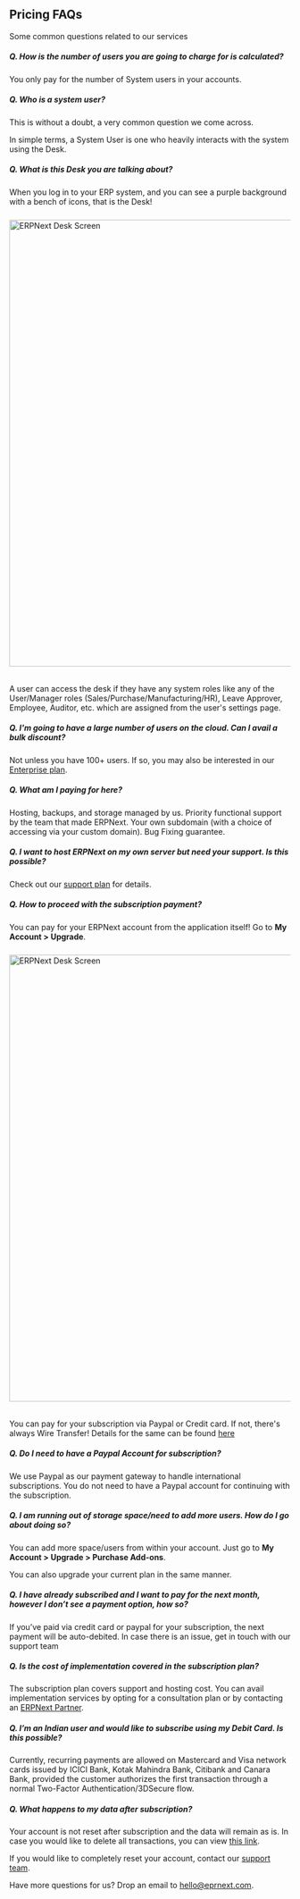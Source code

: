 <section class='top-section'>
	<div class='container'>
		<h1>Pricing FAQs</h1>
        <p class="lead">Some common questions related to our services<p>
   </div>     
</section>

##### Q. How is the number of users you are going to charge for is calculated?
You only pay for the number of System users in your accounts.

##### Q. Who is a system user?
This is without a doubt, a very common question we come across.

In simple terms, a System User is one who heavily interacts with the system using the Desk.

##### Q. What is this Desk you are talking about?
When you log in to your ERP system, and you can see a purple background with a bench of icons, that is the Desk!

<div> <!--class="col-sm-12 text-center mar-t-40"> -->
    <img src="/assets/erpnext_com/images/erpnext-desk.png" class="img-responsive"
        alt="ERPNext Desk Screen" style="padding-top: 10px; padding-bottom: 17px; width:800px; margin:auto;">
</div>

A user can access the desk if they have any system roles like any of the User/Manager roles (Sales/Purchase/Manufacturing/HR), Leave Approver, Employee, Auditor, etc. which are assigned from the user's settings page.

##### Q. I'm going to have a large number of users on the cloud. Can I avail a bulk discount?
Not unless you have 100+ users. If so, you may also be interested in our <a href="https://erpnext.com/support">Enterprise plan</a>. 

##### Q. What am I paying for here?

Hosting, backups, and storage managed by us.
Priority functional support by the team that made ERPNext.
Your own subdomain (with a choice of accessing via your custom domain).
Bug Fixing guarantee.

##### Q. I want to host ERPNext on my own server but need your support. Is this possible?
Check out our <a href="https://erpnext.com/support">support plan</a> for details.

##### Q. How to proceed with the subscription payment?
You can pay for your ERPNext account from the application itself! Go to **My Account > Upgrade**.

<div> <!--class="col-sm-12 text-center mar-t-40"> -->
    <img src="/assets/erpnext_com/images/subscribe.gif" class="img-responsive"
        alt="ERPNext Desk Screen" style="padding-top: 10px; padding-bottom: 17px; width:800px; margin:auto;">
</div>

You can pay for your subscription via Paypal or Credit card. If not, there's always Wire Transfer! Details for the same can be found <a href="https://erpnext.com/pricing/payment">here</a>

##### Q. Do I need to have a Paypal Account for subscription?
We use Paypal as our payment gateway to handle international subscriptions. You do not need to have a Paypal account for continuing with the subscription.

##### Q. I am running out of storage space/need to add more users. How do I go about doing so?
You can add more space/users from within your account. Just go to **My Account > Upgrade > Purchase Add-ons**. 

You can also upgrade your current plan in the same manner.

##### Q. I have already subscribed and I want to pay for the next month, however I don’t see a payment option, how so?
If you’ve paid via credit card or paypal for your subscription, the next payment will be auto-debited. In case there is an issue, get in touch with our support team

##### Q. Is the cost of implementation covered in the subscription plan? 
The subscription plan covers support and hosting cost. You can avail implementation services by opting for a consultation plan or by contacting an <a href="https://erpnext.com/partners">ERPNext Partner</a>.

##### Q. I’m an Indian user and would like to subscribe using my Debit Card. Is this possible?
Currently, recurring payments are allowed on Mastercard and Visa network cards issued by ICICI Bank, Kotak Mahindra Bank, Citibank and Canara Bank, provided the customer authorizes the first transaction through a normal Two-Factor Authentication/3DSecure flow.

##### Q. What happens to my data after subscription?
Your account is not reset after subscription and the data will remain as is. In case you would like to delete all transactions, you can view <a href="https://erpnext.com/docs/user/manual/en/setting-up/articles/delete-a-company-and-all-related-transactions">this link</a>.

If you would like to completely reset your account, contact our <a href="mailto: support@erpnext.com">support team</a>.

Have more questions for us? Drop an email to <a href="mailto: hello@eprnext.com">hello@eprnext.com</a>.
